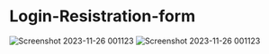 # Login-Resistration-form
![Screenshot 2023-11-26 001123](https://github.com/Amisha0971/Login-Resistration-form/assets/136344215/26abcd20-d54c-4bc8-a868-b90c36d755bc)
![Screenshot 2023-11-26 001123](https://github.com/Amisha0971/Login-Resistration-form/assets/136344215/da699bd0-3065-4749-a6a0-56a5185d6967)

